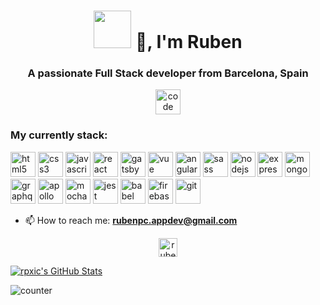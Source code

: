 <h1 align="center"><img src="https://media.giphy.com/media/MeJgB3yMMwIaHmKD4z/giphy.gif" width="60" height="60"></img>
 👋, I'm Ruben</h1>

<h3 align="center">A passionate Full Stack developer from Barcelona, Spain</h3>
<p align="center"><img src="https://media.giphy.com/media/dxn6fRlTIShoeBr69N/giphy.gif" alt="code" width="40" height="40"/></p>
<h3>My currently stack:</h3>

<p align="left">
<img src="https://cdn.worldvectorlogo.com/logos/html-1.svg" alt="html5" width="40" height="40"/>
<img src="https://w7.pngwing.com/pngs/509/571/png-transparent-cascading-style-sheets-logo-css3-html-web-development-world-wide-web-blue-angle-web-design.png" alt="css3" width="40" height="40"/>
<img src="https://cdn.worldvectorlogo.com/logos/logo-javascript.svg" alt="javascript" width="40" height="40"/>
<img src="https://cdn.worldvectorlogo.com/logos/react-2.svg" alt="react" width="40" height="40"/>
<img src="https://cdn.worldvectorlogo.com/logos/gatsby.svg" alt="gatsby" width="40" height="40"/>
<img src="https://cdn.worldvectorlogo.com/logos/vue-js-1.svg" alt="vue" width="40" height="40"/>
<img src="https://cdn.worldvectorlogo.com/logos/angular-icon-1.svg" alt="angular" width="40" height="40"/>
<img src="https://cdn.worldvectorlogo.com/logos/sass-1.svg" alt="sass" width="40" height="40"/>

<img src="https://cdn.worldvectorlogo.com/logos/nodejs-icon.svg" alt="nodejs" width="40" height="40"/>
<img src="https://cdn.worldvectorlogo.com/logos/express-109.svg" alt="express" width="40" height="40"/>
<img src="https://cdn.worldvectorlogo.com/logos/mongodb-icon-1.svg" alt="mongodb" width="40" height="40"/>
<img src="https://cdn.worldvectorlogo.com/logos/graphql-logo-2.svg" alt="graphql" width="40" height="40"/>
<img src="https://cdn.worldvectorlogo.com/logos/apollo-graphql-compact.svg" alt="apollo" width="40" height="40"/>
<img src="https://cdn.worldvectorlogo.com/logos/mocha-1.svg" alt="mocha" width="40" height="40"/>
<img src="https://user-images.githubusercontent.com/10525473/50372432-95dcd880-0611-11e9-9432-58de9be26b3b.png" alt="jest" width="40" height="40"/>
<img src="https://cdn.worldvectorlogo.com/logos/babel-10.svg" alt="babel" width="40" height="40"/> 
<img src="https://cdn.worldvectorlogo.com/logos/firebase-1.svg" alt="firebase" width="40" height="40"/>
<img src="https://cdn.worldvectorlogo.com/logos/git-icon.svg" alt="git" width="40" height="40"/>
</p>


- 📫 How to reach me: **rubenpc.appdev@gmail.com**

<p align="center">
<a href="https://linkedin.com/in/ruben-ponce-cañadas" target="_blank"><img align="center" src="https://cdn.jsdelivr.net/npm/simple-icons@3.0.1/icons/linkedin.svg" alt="ruben-ponce-cañadas" height="30" width="30" /></a>
</p>

[![rpxic's GitHub Stats](https://github-readme-stats.vercel.app/api?username=rpxic&show_icons=true)](https://github.com/rpxic)

![counter](https://enoalyqgpiy7koz.m.pipedream.net)

